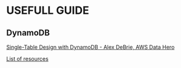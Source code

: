 # USEFULL GUIDE



## DynamoDB

[Single-Table Design with DynamoDB - Alex DeBrie, AWS Data Hero](https://www.youtube.com/watch?v=BnDKD_Zv0og)

[List of resources](https://github.com/alexdebrie/awesome-dynamodb)
